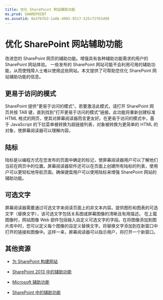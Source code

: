 ```yaml
---
title: 优化 SharePoint 网站辅助功能
ms.prod: SHAREPOINT
ms.assetid: 0a3fbfb3-1a0b-4902-9317-525cf2f63d98
---
```



# 优化 SharePoint 网站辅助功能
改进您的 SharePoint 网页的辅助功能。增强具有各种辅助功能需求的用户的 SharePoint 网站体验。
一些发布的 SharePoint 网站可能不会利用可用的辅助功能，从而使残障人士难以使用这些网站。本文提供了可帮助您优化 SharePoint 网站辅助功能的信息。 
  
    
    


## 更易于访问的模式

SharePoint 提供"更易于访问的模式"。若要激活此模式，请打开 SharePoint 网页并按 TAB 键，直到找到"打开更易于访问的模式"链接。此功能将重新创建标准 HTML 格式的网页，使其对屏幕阅读器而言更友好。在更易于访问的模式中，基于 JavaScript 的下拉菜单被转换为超链接列表，对象被转换为更简单的 HTML 的对象，使屏幕阅读器可以理解内容。 
  
    
    

## 陆标

陆标是以编程方式在您发布的页面中确定的标记，使屏幕阅读器用户可以了解他们当前在网页中的位置。屏幕阅读器软件还可以在页面上创建所有陆标的列表，使用户可以更轻松地导航页面。确保键盘用户可以使用陆标来增强 SharePoint 网站的辅助功能。
  
    
    

## 可选文字

屏幕阅读器需要通过可选文字来阅读页面上的非文本内容。提供图形和图表的可选文字（替换文字），该可选文字包括关系图或屏幕图像的清晰且有用描述。 在上载图像时，网站图像 Web 部件包括输入自定义可选文字的字段。在将图像添加到图片库中时，您可以定义每个图像的自定义替换文字。将替换文字添加到在新窗口中打开的链接和图像中。这样一来，屏幕阅读器可以指示用户，将打开一个新窗口。
  
    
    

## 其他资源
<a name="bk_addresources"> </a>


-  [为 SharePoint 构建网站](build-sites-for-sharepoint.md)
    
  
-  [SharePoint 2013 中的辅助功能](accessibility-in-sharepoint-2013.md)
    
  
-  [Microsoft 辅助功能](https://www.microsoft.com/enable)
    
  
-  [SharePoint 中的辅助功能](https://microsoft.sharepoint.com/teams/msenable/Pages/AccessibilityinSharePoint.aspx)
    
  

